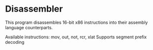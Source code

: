 # Disassembler

This program disassembles 16-bit x86 instructions into their assembly language counterparts.

Available instructions: mov, out, not, rcr, xlat
Supports segment prefix decoding